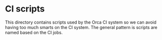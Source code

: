 # CI scripts

This directory contains scripts used by the Orca CI system so we can
avoid having too much smarts on the CI system.  The general pattern is scripts
are named based on the CI jobs.
